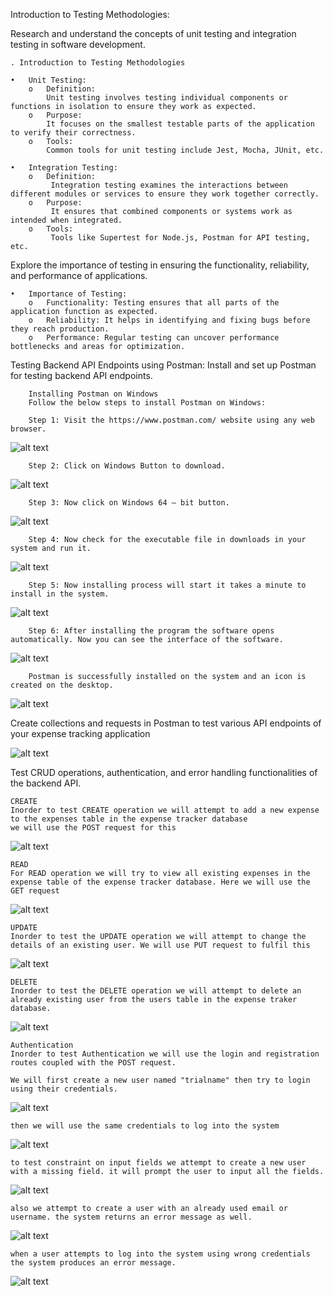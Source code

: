 
Introduction to Testing Methodologies:
    
Research and understand the concepts of unit testing and integration testing in software development.

    . Introduction to Testing Methodologies

    •	Unit Testing:
        o	Definition: 
            Unit testing involves testing individual components or functions in isolation to ensure they work as expected.
        o	Purpose: 
            It focuses on the smallest testable parts of the application to verify their correctness.
        o	Tools:
            Common tools for unit testing include Jest, Mocha, JUnit, etc.

    •	Integration Testing:
        o	Definition:
             Integration testing examines the interactions between different modules or services to ensure they work together correctly.
        o	Purpose:
             It ensures that combined components or systems work as intended when integrated.
        o	Tools:
             Tools like Supertest for Node.js, Postman for API testing, etc.


Explore the importance of testing in ensuring the functionality, reliability, and performance of applications.

    •	Importance of Testing:
        o	Functionality: Testing ensures that all parts of the application function as expected.
        o	Reliability: It helps in identifying and fixing bugs before they reach production.
        o	Performance: Regular testing can uncover performance bottlenecks and areas for optimization.



Testing Backend API Endpoints using Postman:
    Install and set up Postman for testing backend API endpoints.

        Installing Postman on Windows
        Follow the below steps to install Postman on Windows:

        Step 1: Visit the https://www.postman.com/ website using any web browser. 

![alt text](1.png)

        Step 2: Click on Windows Button to download.

![alt text](2.png)    

        Step 3: Now click on Windows 64 – bit button.

![alt text](3.png)

        Step 4: Now check for the executable file in downloads in your system and run it.
        
![alt text](4.png)

        Step 5: Now installing process will start it takes a minute to install in the system.

![alt text](5.png)

        Step 6: After installing the program the software opens automatically. Now you can see the interface of the software.

![alt text](6.png)

        Postman is successfully installed on the system and an icon is created on the desktop.

![alt text](7.png)

Create collections and requests in Postman to test various API endpoints of your expense tracking application

![alt text](<Screenshot 2024-08-29 154123.png>)

Test CRUD operations, authentication, and error handling functionalities of the backend API.

    CREATE
    Inorder to test CREATE operation we will attempt to add a new expense to the expenses table in the expense tracker database
    we will use the POST request for this

![alt text](<Screenshot 2024-08-29 154532.png>)
    
    READ
    For READ operation we will try to view all existing expenses in the expense table of the expense tracker database. Here we will use the GET request

![alt text](<Screenshot 2024-08-29 154814.png>)

    UPDATE
    Inorder to test the UPDATE operation we will attempt to change the details of an existing user. We will use PUT request to fulfil this

![alt text](<Screenshot 2024-08-29 155200.png>)

    DELETE
    Inorder to test the DELETE operation we will attempt to delete an already existing user from the users table in the expense traker database.

![alt text](<Screenshot 2024-08-29 155459.png>)

    Authentication
    Inorder to test Authentication we will use the login and registration routes coupled with the POST request.

    We will first create a new user named "trialname" then try to login using their credentials.

![alt text](<Screenshot 2024-08-29 161524.png>)

    then we will use the same credentials to log into the system

![alt text](<Screenshot 2024-08-29 162145.png>)

    to test constraint on input fields we attempt to create a new user with a missing field. it will prompt the user to input all the fields.

![alt text](<Screenshot 2024-08-29 161430.png>)

    also we attempt to create a user with an already used email or username. the system returns an error message as well. 

![alt text](<Screenshot 2024-08-29 161406.png>)

    when a user attempts to log into the system using wrong credentials the system produces an error message.

![alt text](<Screenshot 2024-08-29 162430.png>)

